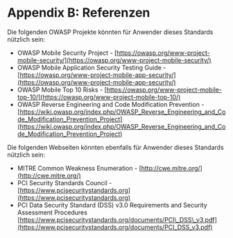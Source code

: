 # Appendix B: Referenzen

Die folgenden OWASP Projekte könnten für Anwender dieses Standards nützlich sein:

- OWASP Mobile Security Project - [https://owasp.org/www-project-mobile-security/](https://owasp.org/www-project-mobile-security/)
- OWASP Mobile Application Security Testing Guide - [https://owasp.org/www-project-mobile-app-security/](https://owasp.org/www-project-mobile-app-security/)
- OWASP Mobile Top 10 Risks - [https://owasp.org/www-project-mobile-top-10/](https://owasp.org/www-project-mobile-top-10/)
- OWASP Reverse Engineering and Code Modification Prevention - [https://wiki.owasp.org/index.php/OWASP_Reverse_Engineering_and_Code_Modification_Prevention_Project](https://wiki.owasp.org/index.php/OWASP_Reverse_Engineering_and_Code_Modification_Prevention_Project)

Die folgenden Webseiten könnten ebenfalls für Anwender dieses Standards nützlich sein:

- MITRE Common Weakness Enumeration - [http://cwe.mitre.org/](http://cwe.mitre.org/)
- PCI Security Standards Council - [https://www.pcisecuritystandards.org](https://www.pcisecuritystandards.org)
- PCI Data Security Standard (DSS) v3.0 Requirements and Security Assessment Procedures [https://www.pcisecuritystandards.org/documents/PCI\_DSS\_v3.pdf](https://www.pcisecuritystandards.org/documents/PCI_DSS_v3.pdf)
